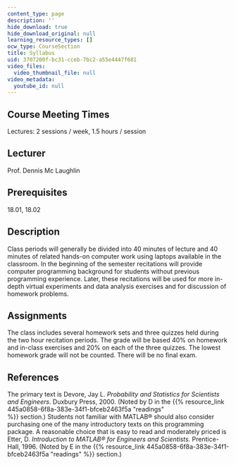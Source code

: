 ```yaml
---
content_type: page
description: ''
hide_download: true
hide_download_original: null
learning_resource_types: []
ocw_type: CourseSection
title: Syllabus
uid: 3707200f-bc31-cceb-7bc2-a55e4447f681
video_files:
  video_thumbnail_file: null
video_metadata:
  youtube_id: null
---
```


Course Meeting Times
--------------------

Lectures: 2 sessions / week, 1.5 hours / session

Lecturer
--------

Prof. Dennis Mc Laughlin

Prerequisites
-------------

18.01, 18.02

Description
-----------

Class periods will generally be divided into 40 minutes of lecture and 40 minutes of related hands-on computer work using laptops available in the classroom. In the beginning of the semester recitations will provide computer programming background for students without previous programming experience. Later, these recitations will be used for more in-depth virtual experiments and data analysis exercises and for discussion of homework problems.

Assignments
-----------

The class includes several homework sets and three quizzes held during the two hour recitation periods. The grade will be based 40% on homework and in-class exercises and 20% on each of the three quizzes. The lowest homework grade will not be counted. There will be no final exam.

References
----------

The primary text is Devore, Jay L. _Probability and Statistics for Scientists and Engineers._ Duxbury Press, 2000. (Noted by D in the {{% resource_link 445a0858-6f8a-383e-34f1-bfceb2463f5a "readings" %}} section.) Students not familiar with MATLAB® should also consider purchasing one of the many introductory texts on this programming package. A reasonable choice that is easy to read and moderately priced is Etter, D. _Introduction to MATLAB® for Engineers and Scientists._ Prentice-Hall, 1996. (Noted by E in the {{% resource_link 445a0858-6f8a-383e-34f1-bfceb2463f5a "readings" %}} section.)